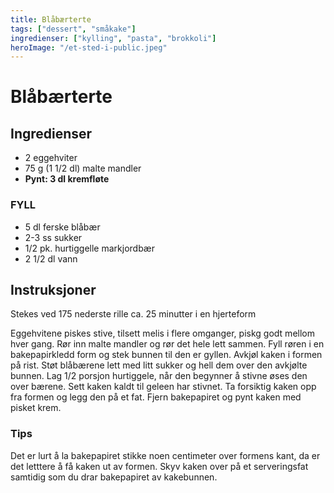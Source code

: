 ```yaml
---
title: Blåbærterte
tags: ["dessert", "småkake"]
ingredienser: ["kylling", "pasta", "brokkoli"]
heroImage: "/et-sted-i-public.jpeg"
---
```


# Blåbærterte

## Ingredienser

- 2 eggehviter
- 75 g (1 1/2 dl) malte mandler
- **Pynt: 3 dl kremfløte**

### FYLL

- 5 dl ferske blåbær
- 2-3 ss sukker
- 1/2 pk. hurtiggelle markjordbær
- 2 1/2 dl vann

## Instruksjoner

Stekes ved 175 nederste rille ca. 25 minutter i en hjerteform

Eggehvitene piskes stive, tilsett melis i flere omganger, piskg godt mellom hver gang. Rør inn malte mandler og rør det hele lett sammen. Fyll røren i en bakepapirkledd form og stek bunnen til den er gyllen. Avkjøl kaken i formen på rist. Støt blåbærene lett med litt sukker og hell dem over den avkjølte bunnen. Lag 1/2 porsjon hurtiggele, når den begynner å stivne øses den over bærene. Sett kaken kaldt til geleen har stivnet. Ta forsiktig kaken opp fra formen og legg den på et fat. Fjern bakepapiret og pynt kaken med pisket krem.

### Tips

Det er lurt å la bakepapiret stikke noen centimeter over formens kant, da er det letttere å få kaken ut av formen. Skyv kaken over på et serveringsfat samtidig som du drar bakepapiret av kakebunnen.

